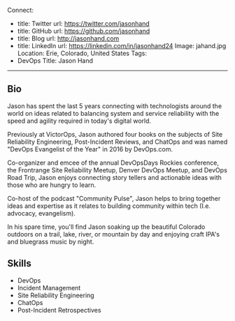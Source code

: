 Connect:
  - title: Twitter
    url: https://twitter.com/jasonhand
  - title: GitHub
    url: https://github.com/jasonhand
  - title: Blog
    url: http://jasonhand.com
  - title: LinkedIn
    url: https://linkedin.com/in/jasonhand24
Image: jahand.jpg
Location: Erie, Colorado, United States
Tags:
  - DevOps
Title: Jason Hand
---
## Bio
Jason has spent the last 5 years connecting with technologists around the world on ideas related to balancing system and service reliability with the speed and agility required in today's digital world. 

Previously at VictorOps, Jason authored four books on the subjects of Site Reliability Engineering, Post-Incident Reviews, and ChatOps and was named "DevOps Evangelist of the Year" in 2016 by DevOps.com.

Co-organizer and emcee of the annual DevOpsDays Rockies conference, the Frontrange Site Reliability Meetup, Denver DevOps Meetup, and DevOps Road Trip, Jason enjoys connecting story tellers and actionable ideas with those who are hungry to learn.

Co-host of the podcast "Community Pulse", Jason helps to bring together ideas and expertise as it relates to building community within tech (I.e. advocacy, evangelism).

In his spare time, you'll find Jason soaking up the beautiful Colorado outdoors on a trail, lake, river, or mountain by day and enjoying craft IPA's and bluegrass music by night.

## Skills
* DevOps
* Incident Management
* Site Reliability Engineering
* ChatOps
* Post-Incident Retrospectives
